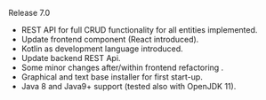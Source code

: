Release 7.0
* REST API for full CRUD functionality for all entities implemented.
* Update frontend component (React introduced).
* Kotlin as development language introduced.
* Update backend REST Api.
* Some minor changes after/within frontend refactoring .
* Graphical and text base installer for first start-up.
* Java 8 and Java9+ support (tested also with OpenJDK 11).

